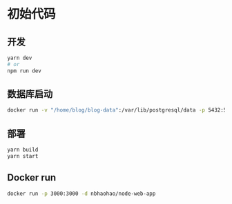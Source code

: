 # 初始代码

## 开发

```bash
yarn dev
# or
npm run dev
```

## 数据库启动
``` bash
docker run -v "/home/blog/blog-data":/var/lib/postgresql/data -p 5432:5432 -e POSTGRES_USER=blog -e POSTGRES_HOST_AUTH_METHOD=trust -d postgres:12.2
```

## 部署

```bash 
yarn build
yarn start
```

## Docker run
```bash
docker run -p 3000:3000 -d nbhaohao/node-web-app
```